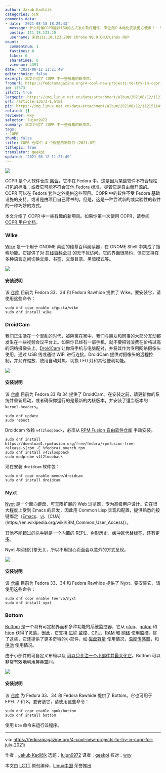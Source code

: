 ```yaml
---
author: Jakub Kadlčík
categories: 分享
comments_data:
- date: '2021-08-15 18:24:43'
  message: 什么时候COPR能以ISO的方式发布软件组件，来让用户本地化安装更方便点！！！
  postip: 111.18.123.20
  username: 来自111.18.123.20的 Chrome 90.0|GNU/Linux 用户
count:
  commentnum: 1
  favtimes: 0
  likes: 0
  sharetimes: 0
  viewnum: 4391
date: '2021-08-12 11:21:49'
editorchoice: false
excerpt: 本文介绍了 COPR 中一些有趣的新项目。
fromurl: https://fedoramagazine.org/4-cool-new-projects-to-try-in-copr-for-july-2021/
id: 13673
islctt: true
largepic: https://img.linux.net.cn/data/attachment/album/202108/12/112151i4fyw8velry70my0.jpg
url: /article-13673-1.html
pic: https://img.linux.net.cn/data/attachment/album/202108/12/112151i4fyw8velry70my0.jpg.thumb.jpg
related: []
reviewer: wxy
selector: lujun9972
summary: 本文介绍了 COPR 中一些有趣的新项目。
tags:
- COPR
thumb: false
title: COPR 仓库中 4 个很酷的新项目（2021.07）
titlepic: true
translator: geekpi
updated: '2021-08-12 11:21:49'
---
```


![](https://img.linux.net.cn/data/attachment/album/202108/12/112151i4fyw8velry70my0.jpg)


COPR 是个人软件仓库 [集合](https://copr.fedorainfracloud.org/)，它不在 Fedora 中。这是因为某些软件不符合轻松打包的标准；或者它可能不符合其他 Fedora 标准，尽管它是自由而开源的。COPR 可以在 Fedora 套件之外提供这些项目。COPR 中的软件不受 Fedora 基础设施的支持，或者是由项目自己背书的。但是，这是一种尝试新的或实验性的软件的一种巧妙的方式。


本文介绍了 COPR 中一些有趣的新项目。如果你第一次使用 COPR，请参阅 [COPR 用户文档](https://docs.pagure.org/copr.copr/user_documentation.html)。


### Wike


[Wike](https://github.com/hugolabe/Wike) 是一个用于 GNOME 桌面的维基百科阅读器，在 GNOME Shell 中集成了搜索功能。它提供了对 [在线百科全书](https://en.wikipedia.org/wiki/Main_Page) 的无干扰访问。它的界面很简约，但它支持在多种语言之间切换文章、书签、文章目录、黑暗模式等。


![](https://img.linux.net.cn/data/attachment/album/202108/12/112151er8rzabrabr4vabo.png)


#### 安装说明


该 [仓库](https://copr.fedorainfracloud.org/coprs/xfgusta/wike/) 目前为 Fedora 33、34 和 Fedora Rawhide 提供了 Wike。要安装它，请使用这些命令：



```
sudo dnf copr enable xfgusta/wike
sudo dnf install wike

```

### DroidCam


我们正生活在一个混乱的时代，被隔离在家中，我们与朋友和同事的大部分互动都发生在一些视频会议平台上。如果你已经有一部手机，就不要把钱浪费在价格过高的网络摄像头上。[DroidCam](https://www.dev47apps.com/) 让你将手机与电脑配对，并将其作为专用网络摄像头使用。通过 USB 线或通过 WiFi 进行连接。DroidCam 提供对摄像头的远程控制，并允许缩放、使用自动对焦、切换 LED 灯和其他便利功能。


![](https://img.linux.net.cn/data/attachment/album/202108/12/112152a32sxu8u226j686p.png)


#### 安装说明


该 [仓库](https://copr.fedorainfracloud.org/coprs/meeuw/droidcam) 目前为 Fedora 33 和 34 提供了 DroidCam。在安装之前，请更新你的系统并重新启动，或者确保你运行的是最新的内核版本，并安装了适当版本的 `kernel-headers`。



```
sudo dnf update
sudo reboot

```

Droidcam 依赖 `v4l2loopback`，必须从 [RPM Fusion 自由软件仓库](https://docs.fedoraproject.org/en-US/quick-docs/setup_rpmfusion/#proc_enabling-the-rpmfusion-repositories-using-command-line-utilities_enabling-the-rpmfusion-repositories) 手动安装。



```
sudo dnf install https://download1.rpmfusion.org/free/fedora/rpmfusion-free-release-$(rpm -E %fedora).noarch.rpm
sudo dnf install v4l2loopback
sudo modprobe v4l2loopback

```

现在安装 `droidcam` 软件包：



```
sudo dnf copr enable meeuw/droidcam
sudo dnf install droidcam

```

### Nyxt


[Nyxt](https://nyxt.atlas.engineer/) 是一个面向键盘、可无限扩展的 Web 浏览器，专为高级用户设计。它在很大程度上受到 Emacs 的启发，因此用 Common Lisp 实现和配置，提供熟悉的按键绑定（[Emacs](https://en.wikipedia.org/wiki/Emacs)、[vi](https://en.wikipedia.org/wiki/Vim_(text_editor))、[CUA](https://en.wikipedia.org/wiki/IBM_Common_User_Access)）。


其他不能错过的杀手锏是一个内置的 REPL、[树形历史](https://nyxt.atlas.engineer/#tree)、[缓冲区代替标签](https://nyxt.atlas.engineer/#fuzzy)，还有[更多](https://nyxt.atlas.engineer/)。


Nyxt 与网络引擎无关，所以不用担心页面会以意外的方式呈现。


![](https://img.linux.net.cn/data/attachment/album/202108/12/112152dwz652r76rqz7977.png)


#### 安装说明


该 [仓库](https://copr.fedorainfracloud.org/coprs/teervo/nyxt/) 目前为 Fedora 33、34 和 Fedora Rawhide 提供了 Nyxt。要安装它，请使用这些命令：



```
sudo dnf copr enable teervo/nyxt
sudo dnf install nyxt

```

### Bottom


[Bottom](https://github.com/ClementTsang/bottom) 是一个具有可定制界面和多种功能的系统监控器，它从 [gtop](https://github.com/aksakalli/gtop)、[gotop](https://github.com/xxxserxxx/gotop) 和 [htop](https://github.com/htop-dev/htop/) 获得了灵感。因此，它支持 [进程](https://clementtsang.github.io/bottom/nightly/usage/widgets/process/) 监控、[CPU](https://clementtsang.github.io/bottom/nightly/usage/widgets/cpu/)、[RAM](https://clementtsang.github.io/bottom/nightly/usage/widgets/memory/) 和 [网络](https://clementtsang.github.io/bottom/nightly/usage/widgets/network/) 使用监控。除了这些，它还提供了更多奇特的小部件，如 [磁盘容量](https://clementtsang.github.io/bottom/nightly/usage/widgets/disk/) 使用情况，[温度传感器](https://clementtsang.github.io/bottom/nightly/usage/widgets/temperature/)，和 [电池](https://clementtsang.github.io/bottom/nightly/usage/widgets/battery/) 使用情况。


由于小部件的可自定义布局以及 [可以只关注一个小部件并最大化它](https://clementtsang.github.io/bottom/nightly/usage/general-usage/#expansion)，Bottom 可以非常有效地利用屏幕空间。


![](https://img.linux.net.cn/data/attachment/album/202108/12/112152wh8hql78q4q7s84w.png)


#### 安装说明


该 [仓库](https://copr.fedorainfracloud.org/coprs/opuk/bottom/) 为 Fedora 33、34 和 Fedora Rawhide 提供了 Bottom。它也可用于 EPEL 7 和 8。要安装它，请使用这些命令：



```
sudo dnf copr enable opuk/bottom
sudo dnf install bottom

```

使用 `btm` 命令来运行该程序。




---


via: <https://fedoramagazine.org/4-cool-new-projects-to-try-in-copr-for-july-2021/>


作者：[Jakub Kadlčík](https://fedoramagazine.org/author/frostyx/) 选题：[lujun9972](https://github.com/lujun9972) 译者：[geekpi](https://github.com/geekpi) 校对：[wxy](https://github.com/wxy)


本文由 [LCTT](https://github.com/LCTT/TranslateProject) 原创编译，[Linux中国](https://linux.cn/) 荣誉推出